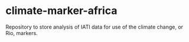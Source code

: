 # climate-marker-africa
Repository to store analysis of IATI data for use of the climate change, or Rio, markers.
